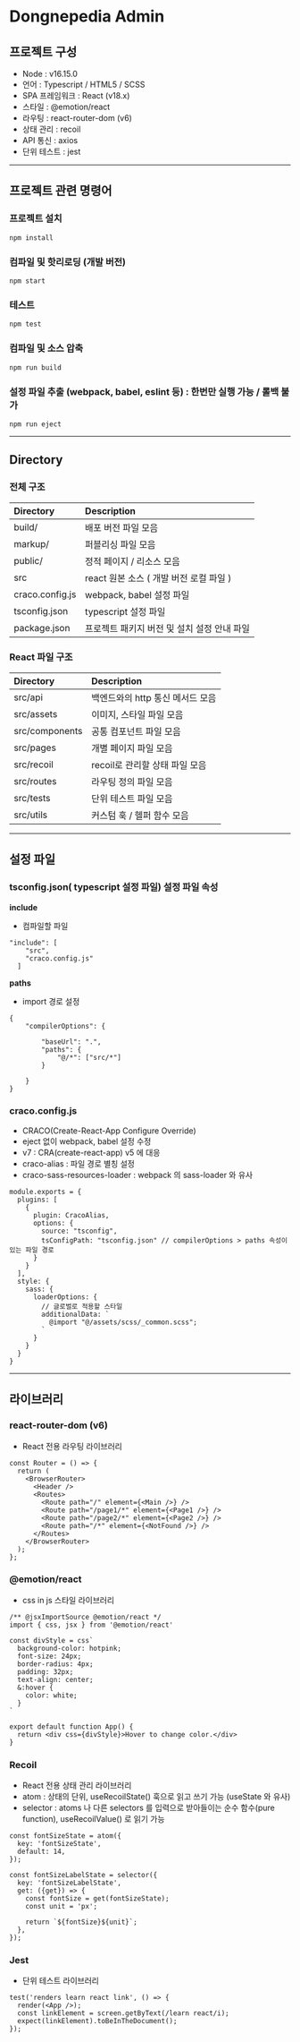 # Dongnepedia Admin

## 프로젝트 구성
- Node : v16.15.0
- 언어 : Typescript / HTML5 / SCSS
- SPA 프레임워크 : React (v18.x)
- 스타일 : @emotion/react
- 라우팅 : react-router-dom (v6)
- 상태 관리 : recoil
- API 통신 : axios
- 단위 테스트 : jest

------------------

## 프로젝트 관련 명령어

### 프로젝트 설치
```
npm install
```

### 컴파일 및 핫리로딩 (개발 버전)
```
npm start
```

### 테스트
```
npm test
```

### 컴파일 및 소스 압축
```
npm run build
```

### 설정 파일 추출 (webpack, babel, eslint 등) : 한번만 실행 가능 / 롤백 불가
```
npm run eject
```

------------------

## Directory

### 전체 구조
| Directory       | Description                 |
|:----------------|:----------------------------|
| build/          | 배포 버전 파일 모음                 |
| markup/         | 퍼블리싱 파일 모음                  |
| public/         | 정적 페이지 / 리소스 모음             |
| src             | react 원본 소스 ( 개발 버전 로컬 파일 ) |
| craco.config.js | webpack, babel 설정 파일        |
| tsconfig.json   | typescript 설정 파일            |
| package.json    | 프로젝트 패키지 버전 및 설치 설정 안내 파일   |

### React 파일 구조
| Directory      | Description          |
|:---------------|:---------------------|
| src/api        | 백엔드와의 http 통신 메서드 모음 |
| src/assets     | 이미지, 스타일 파일 모음       |
| src/components | 공통 컴포넌트 파일 모음        |
| src/pages      | 개별 페이지 파일 모음         |
| src/recoil     | recoil로 관리할 상태 파일 모음 |
| src/routes     | 라우팅 정의 파일 모음         |
| src/tests      | 단위 테스트 파일 모음         |
| src/utils      | 커스텀 훅 / 헬퍼 함수 모음     |

------------------

## 설정 파일

### tsconfig.json( typescript 설정 파일) 설정 파일 속성

**include**
- 컴파일할 파일

```
"include": [
    "src",
    "craco.config.js"
  ]
```

**paths**
- import 경로 설정

```
{
    "compilerOptions": {
        
        "baseUrl": ".",
        "paths": {
            "@/*": ["src/*"]
        }
        
    }
}
```

### craco.config.js
- CRACO(Create-React-App Configure Override)
- eject 없이 webpack, babel 설정 수정
- v7 : CRA(create-react-app) v5 에 대응
- craco-alias : 파일 경로 별칭 설정
- craco-sass-resources-loader : webpack 의 sass-loader 와 유사

```
module.exports = {
  plugins: [
    {
      plugin: CracoAlias,
      options: {
        source: "tsconfig",
        tsConfigPath: "tsconfig.json" // compilerOptions > paths 속성이 있는 파일 경로
      }
    }
  ],
  style: {
    sass: {
      loaderOptions: {
        // 글로벌로 적용할 스타일
        additionalData: `
          @import "@/assets/scss/_common.scss";
        `
      }
    }
  }
}
```
------------------

## 라이브러리

### react-router-dom (v6)
- React 전용 라우팅 라이브러리

```
const Router = () => {
  return (
    <BrowserRouter>
      <Header />
      <Routes>
        <Route path="/" element={<Main />} />
        <Route path="/page1/*" element={<Page1 />} />
        <Route path="/page2/*" element={<Page2 />} />
        <Route path="/*" element={<NotFound />} />
      </Routes>
    </BrowserRouter>
  );
};
```

### @emotion/react
- css in js 스타일 라이브러리

```
/** @jsxImportSource @emotion/react */
import { css, jsx } from '@emotion/react'

const divStyle = css`
  background-color: hotpink;
  font-size: 24px;
  border-radius: 4px;
  padding: 32px;
  text-align: center;
  &:hover {
    color: white;
  }
`

export default function App() {
  return <div css={divStyle}>Hover to change color.</div>
}
```

### Recoil
- React 전용 상태 관리 라이브러리
- atom : 상태의 단위, useRecoilState() 훅으로 읽고 쓰기 가능 (useState 와 유사)
- selector : atoms 나 다른 selectors 를 입력으로 받아들이는 순수 함수(pure function), useRecoilValue() 로 읽기 가능

```
const fontSizeState = atom({
  key: 'fontSizeState',
  default: 14,
});

const fontSizeLabelState = selector({
  key: 'fontSizeLabelState',
  get: ({get}) => {
    const fontSize = get(fontSizeState);
    const unit = 'px';

    return `${fontSize}${unit}`;
  },
});
```

### Jest
- 단위 테스트 라이브러리

```
test('renders learn react link', () => {
  render(<App />);
  const linkElement = screen.getByText(/learn react/i);
  expect(linkElement).toBeInTheDocument();
});
```
